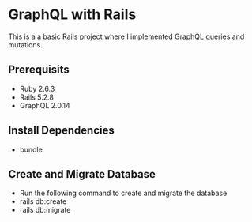 # GraphQL with Rails

This is a a basic Rails project where I implemented GraphQL queries and mutations. 

## Prerequisits
  * Ruby 2.6.3
  * Rails 5.2.8
  * GraphQL 2.0.14

## Install Dependencies
  * bundle

## Create and Migrate Database
  * Run the following command to create and migrate the database
  * rails db:create
  * rails db:migrate
